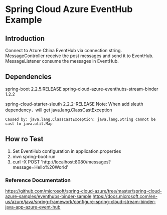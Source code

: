 # Spring Cloud Azure EventHub Example
## Introduction
Connect to Azure China EventHub via connection string.  
MessageController receive the post messages and send it to EventHub.  
MessageListener consume the messages in EventHub.

## Dependencies
spring-boot 2.2.5.RELEASE
spring-cloud-azure-eventhubs-stream-binder 1.2.2

spring-cloud-starter-sleuth 2.2.2-RELEASE
Note: When add sleuth dependency，will get java.lang.ClassCastException

`
Caused by: java.lang.ClassCastException: java.lang.String cannot be cast to java.util.Map
`

## How ro Test
1. Set EventHub configuration in application.properties
2. mvn spring-boot:run
3. curl -X POST 'http://localhost:8080/messages?message=Hello%20World'


### Reference Documentation
https://github.com/microsoft/spring-cloud-azure/tree/master/spring-cloud-azure-samples/eventhubs-binder-sample
https://docs.microsoft.com/en-us/azure/java/spring-framework/configure-spring-cloud-stream-binder-java-app-azure-event-hub